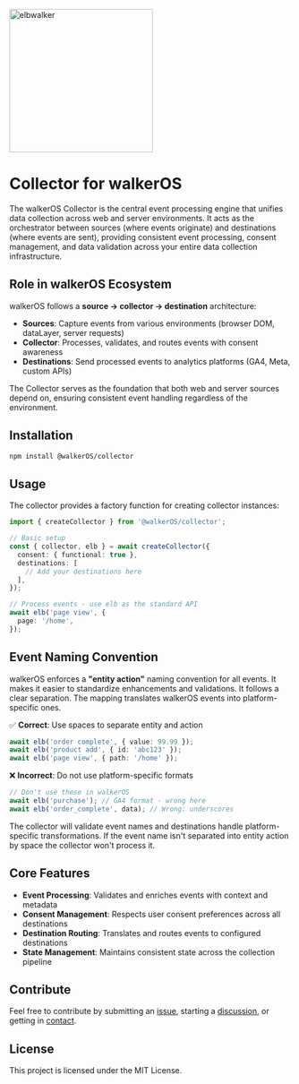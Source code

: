 <p align="left">
  <a href="https://elbwalker.com">
    <img title="elbwalker" src='https://www.elbwalker.com/img/elbwalker_logo.png' width="256px"/>
  </a>
</p>

# Collector for walkerOS

The walkerOS Collector is the central event processing engine that unifies data
collection across web and server environments. It acts as the orchestrator
between sources (where events originate) and destinations (where events are
sent), providing consistent event processing, consent management, and data
validation across your entire data collection infrastructure.

## Role in walkerOS Ecosystem

walkerOS follows a **source → collector → destination** architecture:

- **Sources**: Capture events from various environments (browser DOM, dataLayer,
  server requests)
- **Collector**: Processes, validates, and routes events with consent awareness
- **Destinations**: Send processed events to analytics platforms (GA4, Meta,
  custom APIs)

The Collector serves as the foundation that both web and server sources depend
on, ensuring consistent event handling regardless of the environment.

## Installation

```sh
npm install @walkerOS/collector
```

## Usage

The collector provides a factory function for creating collector instances:

```typescript
import { createCollector } from '@walkerOS/collector';

// Basic setup
const { collector, elb } = await createCollector({
  consent: { functional: true },
  destinations: [
    // Add your destinations here
  ],
});

// Process events - use elb as the standard API
await elb('page view', {
  page: '/home',
});
```

## Event Naming Convention

walkerOS enforces a **"entity action"** naming convention for all events. It
makes it easier to standardize enhancements and validations. It follows a clear
separation. The mapping translates walkerOS events into platform-specific ones.

✅ **Correct**: Use spaces to separate entity and action

```typescript
await elb('order complete', { value: 99.99 });
await elb('product add', { id: 'abc123' });
await elb('page view', { path: '/home' });
```

❌ **Incorrect**: Do not use platform-specific formats

```typescript
// Don't use these in walkerOS
await elb('purchase'); // GA4 format - wrong here
await elb('order_complete', data); // Wrong: underscores
```

The collector will validate event names and destinations handle
platform-specific transformations. If the event name isn't separated into entity
action by space the collector won't process it.

## Core Features

- **Event Processing**: Validates and enriches events with context and metadata
- **Consent Management**: Respects user consent preferences across all
  destinations
- **Destination Routing**: Translates and routes events to configured
  destinations
- **State Management**: Maintains consistent state across the collection
  pipeline

## Contribute

Feel free to contribute by submitting an
[issue](https://github.com/elbwalker/walkerOS/issues), starting a
[discussion](https://github.com/elbwalker/walkerOS/discussions), or getting in
[contact](https://calendly.com/elb-alexander/30min).

## License

This project is licensed under the MIT License.
